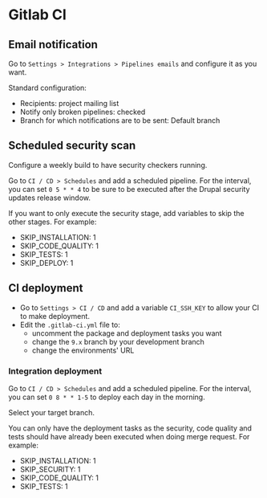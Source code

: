 # Gitlab CI

## Email notification

Go to `Settings > Integrations > Pipelines emails` and configure it as you want.

Standard configuration:
* Recipients: project mailing list
* Notify only broken pipelines: checked
* Branch for which notifications are to be sent: Default branch

## Scheduled security scan

Configure a weekly build to have security checkers running.

Go to `CI / CD > Schedules` and add a scheduled pipeline. For the interval, you
can set `0 5 * * 4` to be sure to be executed after the Drupal security updates
release window.

If you want to only execute the security stage, add variables to skip the other
stages. For example:
* SKIP_INSTALLATION: 1
* SKIP_CODE_QUALITY: 1
* SKIP_TESTS: 1
* SKIP_DEPLOY: 1

## CI deployment

* Go to `Settings > CI / CD` and add a variable `CI_SSH_KEY` to allow your CI to
  make deployment.
* Edit the `.gitlab-ci.yml` file to:
  * uncomment the package and deployment tasks you want
  * change the `9.x` branch by your development branch
  * change the environments' URL

### Integration deployment

Go to `CI / CD > Schedules` and add a scheduled pipeline. For the interval, you
can set `0 8 * * 1-5` to deploy each day in the morning.

Select your target branch.

You can only have the deployment tasks as the security, code quality and tests
should have already been executed when doing merge request. For example:
* SKIP_INSTALLATION: 1
* SKIP_SECURITY: 1
* SKIP_CODE_QUALITY: 1
* SKIP_TESTS: 1
